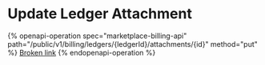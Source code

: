 # Update Ledger Attachment

{% openapi-operation spec="marketplace-billing-api" path="/public/v1/billing/ledgers/{ledgerId}/attachments/{id}" method="put" %}
[Broken link](broken-reference)
{% endopenapi-operation %}
